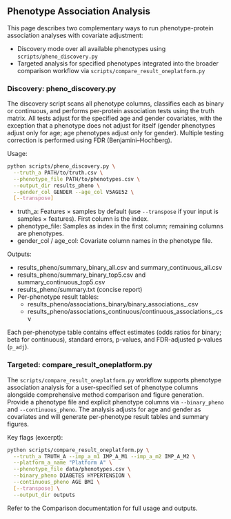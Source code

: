 ## Phenotype Association Analysis

This page describes two complementary ways to run phenotype-protein association analyses with covariate adjustment:

- Discovery mode over all available phenotypes using `scripts/pheno_discovery.py`
- Targeted analysis for specified phenotypes integrated into the broader comparison workflow via `scripts/compare_result_oneplatform.py`

### Discovery: pheno_discovery.py

The discovery script scans all phenotype columns, classifies each as binary or continuous, and performs per-protein association tests using the truth matrix. All tests adjust for the specified age and gender covariates, with the exception that a phenotype does not adjust for itself (gender phenotypes adjust only for age; age phenotypes adjust only for gender). Multiple testing correction is performed using FDR (Benjamini–Hochberg).

Usage:

```bash
python scripts/pheno_discovery.py \
  --truth_a PATH/to/truth.csv \
  --phenotype_file PATH/to/phenotypes.csv \
  --output_dir results_pheno \
  --gender_col GENDER --age_col V5AGE52 \
  [--transpose]
```

- truth_a: Features × samples by default (use `--transpose` if your input is samples × features). First column is the index.
- phenotype_file: Samples as index in the first column; remaining columns are phenotypes.
- gender_col / age_col: Covariate column names in the phenotype file.

Outputs:

- results_pheno/summary_binary_all.csv and summary_continuous_all.csv
- results_pheno/summary_binary_top5.csv and summary_continuous_top5.csv
- results_pheno/summary.txt (concise report)
- Per-phenotype result tables:
  - results_pheno/associations_binary/binary_associations_<PHENO>.csv
  - results_pheno/associations_continuous/continuous_associations_<PHENO>.csv

Each per-phenotype table contains effect estimates (odds ratios for binary; beta for continuous), standard errors, p-values, and FDR-adjusted p-values (`p_adj`).

### Targeted: compare_result_oneplatform.py

The `scripts/compare_result_oneplatform.py` workflow supports phenotype association analysis for a user-specified set of phenotype columns alongside comprehensive method comparison and figure generation. Provide a phenotype file and explicit phenotype columns via `--binary_pheno` and `--continuous_pheno`. The analysis adjusts for age and gender as covariates and will generate per-phenotype result tables and summary figures.

Key flags (excerpt):

```bash
python scripts/compare_result_oneplatform.py \
  --truth_a TRUTH_A --imp_a_m1 IMP_A_M1 --imp_a_m2 IMP_A_M2 \
  --platform_a_name "Platform A" \
  --phenotype_file data/phenotypes.csv \
  --binary_pheno DIABETES HYPERTENSION \
  --continuous_pheno AGE BMI \
  [--transpose] \
  --output_dir outputs
```

Refer to the Comparison documentation for full usage and outputs.


